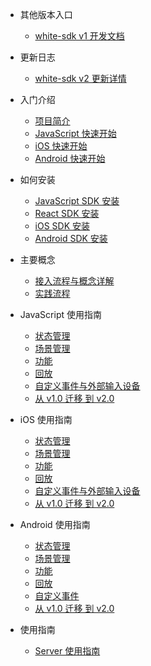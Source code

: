 * 其他版本入口
  * [white-sdk v1 开发文档](/zh-CN/v1/README.md)

* 更新日志
  * [white-sdk v2 更新详情](/zh-CN/v2/release-node.md)

* 入门介绍
  * [项目简介](/zh-CN/v2/introduction.md)
  * [JavaScript 快速开始](/zh-CN/v2/js-quickstart.md)
  * [iOS 快速开始](/zh-CN/v2/ios-quickstart.md)
  * [Android 快速开始](/zh-CN/v2/android-quickstart.md)

* 如何安装
  * [JavaScript SDK 安装](/zh-CN/v2/js-sdk-install.md)
  * [React SDK 安装](/zh-CN/v2/react-sdk-intsall.md)
  * [iOS SDK 安装](/zh-CN/v2/ios-sdk-install.md)
  * [Android SDK 安装](/zh-CN/v2/android-sdk-install.md)

* 主要概念
  * [接入流程与概念详解](/zh-CN/v2/concept.md)
  * [实践流程](/zh-CN/v2/process.md)

* JavaScript 使用指南
  * [状态管理](/zh-CN/v2/js-details/state.md)
  * [场景管理](/zh-CN/v2/js-details/scene.md)
  * [功能](/zh-CN/v2/js-details/feature.md)
  * [回放](/zh-CN/v2/js-details/replay.md)
  * [自定义事件与外部输入设备](/zh-CN/v2/js-details/events.md)
  * [从 v1.0 迁移 到 v2.0](/zh-CN/v2/js-details/v2migration.md)
  
* iOS 使用指南
    * [状态管理](/zh-CN/v2/ios-details/state.md)
    * [场景管理](/zh-CN/v2/ios-details/scene.md)
    * [功能](zh-CN/v2/ios-details/feature.md)
    * [回放](zh-CN/v2/ios-details/replay.md)
    * [自定义事件与外部输入设备](/zh-CN/v2/ios-details/events.md)
    * [从 v1.0 迁移 到 v2.0](/zh-CN/v2/ios-details/v2migration.md)

* Android 使用指南
    * [状态管理](/zh-CN/v2/android-details/state.md)
    * [场景管理](/zh-CN/v2/android-details/scene.md)
    * [功能](zh-CN/v2/android-details/feature.md)
    * [回放](zh-CN/v2/android-details/replay.md)
    * [自定义事件](/zh-CN/v2/android-details/events.md)
    * [从 v1.0 迁移 到 v2.0](/zh-CN/v2/android-details/v2migration.md)

* 使用指南
  * [Server 使用指南](/zh-CN/v2/server-detail-api.md)
